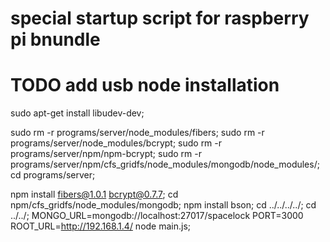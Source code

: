 # special startup script for raspberry pi bnundle
# TODO add usb node installation

sudo apt-get install libudev-dev;

sudo rm -r programs/server/node_modules/fibers;
sudo rm -r programs/server/node_modules/bcrypt;
sudo rm -r programs/server/npm/npm-bcrypt;
sudo rm -r programs/server/npm/cfs_gridfs/node_modules/mongodb/node_modules/;
cd programs/server;

npm install fibers@1.0.1 bcrypt@0.7.7;
cd npm/cfs_gridfs/node_modules/mongodb;
npm install bson;
cd ../../../../;
cd ../../;
MONGO_URL=mongodb://localhost:27017/spacelock PORT=3000 ROOT_URL=http://192.168.1.4/ node main.js;
